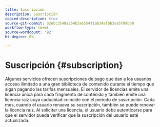```yaml
---
title: Suscripción
description: Suscripción
copied-description: true
source-git-commit: 02ebc3548a254b2a6554f1ab34afbb3ea5f09bb8
workflow-type: tm+mt
source-wordcount: '92'
ht-degree: 0%

---
```


# Suscripción {#subscription}

Algunos servicios ofrecen suscripciones de pago que dan a los usuarios acceso ilimitado a una gran biblioteca de contenido durante el tiempo que sigan pagando las tarifas mensuales. El servidor de licencias emite una licencia única para cada fragmento de contenido y también emite una licencia raíz cuya caducidad coincide con el período de suscripción. Cada mes, cuando el usuario renueva su suscripción, también se puede renovar la licencia raíz. Al solicitar una licencia, el usuario debe autenticarse para que el servidor pueda verificar que la suscripción del usuario esté actualizada.
